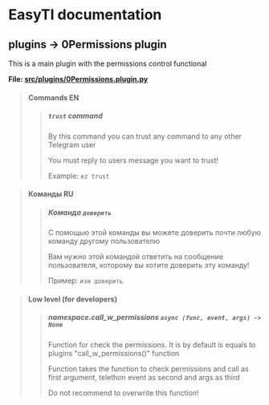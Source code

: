 # EasyTl documentation

## plugins -> 0Permissions plugin
This is a main plugin with the permissions control functional

**File: [src/plugins/0Permissions.plugin.py](../../src/plugins/0Permissions.plugin.py)**

> #### Commands **EN**
> 
>> ##### `trust` command
>> By this command you can trust any command to any other Telegram user
>>
>> You must reply to users message you want to trust!
>> 
>> Example: `ez trust`

> #### Команды **RU**
> 
>> ##### Команда `доверить`
>> С помощью этой команды вы можете доверить почти любую команду другому пользователю
>>
>> Вам нужно этой командой ответить на сообщение пользователя, которому вы хотите доверить эту команду!
>> 
>> Пример: `изи доверить`

> #### Low level (for developers)
>
>> ##### namespace.call_w_permissions `async (func, event, args) -> None`
>> Function for check the permissions. It is by default is equals to plugins "call_w_permissions()" function
>>
>> Function takes the function to check permissions and call as first argument, telethon event as second and args as third
>>
>> Do not recommend to overwrite this function!